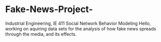 # Fake-News-Project-
Industrial Engineering, IE 411 Social Network Behavior Modeling 
Hello, working on aquiring data sets for the analysis of how fake news spreads through the media, and its effects. 
